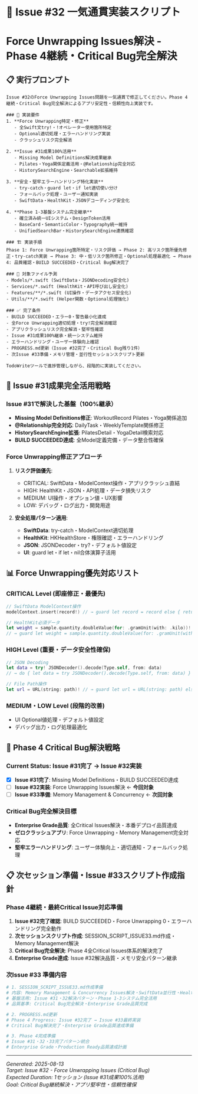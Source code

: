 # 🚀 Issue #32 一気通貫実装スクリプト
# Force Unwrapping Issues解決 - Phase 4継続・Critical Bug完全解決

## 📋 実行プロンプト

```
Issue #32のForce Unwrapping Issues問題を一気通貫で修正してください。Phase 4継続・Critical Bug完全解決によるアプリ安定性・信頼性向上実装です。

### 🎯 実装要件
1. **Force Unwrapping特定・修正**
   - 全Swift文try!・!オペレーター使用箇所特定
   - Optional適切処理・エラーハンドリング実装
   - クラッシュリスク完全解消

2. **Issue #31成果100%活用**  
   - Missing Model Definitions解決成果継承
   - Pilates・Yoga関係定義活用・@Relationship完全対応
   - HistorySearchEngine・Searchable拡張維持

3. **安全・堅牢エラーハンドリング特化実装**
   - try-catch・guard let・if let適切使い分け
   - フォールバック処理・ユーザー通知実装
   - SwiftData・HealthKit・JSONデコーディング安全化

4. **Phase 1-3基盤システム完全継承**
   - 確立済み統一UIシステム・DesignToken活用
   - BaseCard・SemanticColor・Typography統一維持
   - UnifiedSearchBar・HistorySearchEngine連携確認

### 🏗️ 実装手順
Phase 1: Force Unwrapping箇所特定・リスク評価 → Phase 2: 高リスク箇所優先修正・try-catch実装 → Phase 3: 中・低リスク箇所修正・Optional処理最適化 → Phase 4: 品質確認・BUILD SUCCEEDED・Critical Bug解決完了

### 📁 対象ファイル予測
- Models/*.swift (SwiftData・JSONDecoding安全化)
- Services/*.swift (HealthKit・API呼び出し安全化)
- Features/**/*.swift (UI操作・データアクセス安全化)
- Utils/**/*.swift (Helper関数・Optional処理強化)

### ✅ 完了条件
- BUILD SUCCEEDED・エラー0・警告最小化達成
- 全Force Unwrapping適切処理・try!完全解消確認
- アプリクラッシュリスク完全解消・堅牢性確認
- Issue #31成果100%継承・統一システム維持
- エラーハンドリング・ユーザー体験向上確認
- PROGRESS.md更新（Issue #32完了・Critical Bug残り1件）
- 次Issue #33準備・メモリ管理・並行性セッションスクリプト更新

TodoWriteツールで進捗管理しながら、段階的に実装してください。
```

## 🔄 Issue #31成果完全活用戦略

### Issue #31で解決した基盤（100%継承）
- **Missing Model Definitions修正**: WorkoutRecord Pilates・Yoga関係追加
- **@Relationship完全対応**: DailyTask・WeeklyTemplate関係修正
- **HistorySearchEngine拡張**: PilatesDetail・YogaDetail検索対応
- **BUILD SUCCEEDED達成**: 全Model定義完備・データ整合性確保

### Force Unwrapping修正アプローチ
1. **リスク評価優先**:
   - CRITICAL: SwiftData・ModelContext操作・アプリクラッシュ直結
   - HIGH: HealthKit・JSON・API処理・データ損失リスク
   - MEDIUM: UI操作・オプション値・UX影響
   - LOW: デバッグ・ログ出力・開発用途

2. **安全処理パターン適用**:
   - **SwiftData**: try-catch・ModelContext適切処理
   - **HealthKit**: HKHealthStore・権限確認・エラーハンドリング
   - **JSON**: JSONDecoder・try?・デフォルト値設定
   - **UI**: guard let・if let・nil合体演算子活用

## 📊 Force Unwrapping優先対応リスト

### CRITICAL Level (即座修正・最優先)
```swift
// SwiftData ModelContext操作
modelContext.insert(record!) // → guard let record = record else { return }

// HealthKit必須データ
let weight = sample.quantity.doubleValue(for: .gramUnit(with: .kilo))! 
// → guard let weight = sample.quantity.doubleValue(for: .gramUnit(with: .kilo)) else { return }
```

### HIGH Level (重要・データ安全性確保)
```swift  
// JSON Decoding
let data = try! JSONDecoder().decode(Type.self, from: data)
// → do { let data = try JSONDecoder().decode(Type.self, from: data) } catch { ... }

// File Path操作
let url = URL(string: path)! // → guard let url = URL(string: path) else { return }
```

### MEDIUM・LOW Level (段階的改善)
- UI Optional値処理・デフォルト値設定
- デバッグ出力・ログ処理最適化

## 🎯 Phase 4 Critical Bug解決戦略

### Current Status: Issue #31完了 → Issue #32実装
- [x] **Issue #31完了**: Missing Model Definitions・BUILD SUCCEEDED達成
- [ ] **Issue #32実装**: Force Unwrapping Issues解決 ← **今回対象**
- [ ] **Issue #33準備**: Memory Management & Concurrency ← **次回対象**

### Critical Bug完全解決目標
- **Enterprise Grade品質**: 全Critical Issues解決・本番デプロイ品質達成
- **ゼロクラッシュアプリ**: Force Unwrapping・Memory Management完全対応
- **堅牢エラーハンドリング**: ユーザー体験向上・適切通知・フォールバック処理

## 📋 次セッション準備・Issue #33スクリプト作成指針

### Phase 4継続・最終Critical Issue対応準備
1. **Issue #32完了確認**: BUILD SUCCEEDED・Force Unwrapping 0・エラーハンドリング完全動作
2. **次セッションスクリプト作成**: SESSION_SCRIPT_ISSUE33.md作成・Memory Management解決
3. **Critical Bug完全解決**: Phase 4全Critical Issues体系的解決完了
4. **Enterprise Grade達成**: Issue #32解決品質・メモリ安全パターン継承

### 次Issue #33 準備内容
```bash
# 1. SESSION_SCRIPT_ISSUE33.md作成準備
# 内容: Memory Management & Concurrency Issues解決・SwiftData並行性・HealthKit非同期処理
# 基盤活用: Issue #31・32解決パターン・Phase 1-3システム完全活用
# 品質基準: Critical Bug完全解決・Enterprise Grade品質完成

# 2. PROGRESS.md更新
# Phase 4 Progress: Issue #32完了 → Issue #33最終実装
# Critical Bug解決完了・Enterprise Grade品質達成準備

# 3. Phase 4完成準備
# Issue #31・32・33完了パターン統合
# Enterprise Grade・Production Ready品質達成計画
```

---

*Generated: 2025-08-13*  
*Target: Issue #32 - Force Unwrapping Issues (Critical Bug)*  
*Expected Duration: 1セッション (Issue #31成果100%活用)*  
*Goal: Critical Bug継続解決・アプリ堅牢性・信頼性確保*
